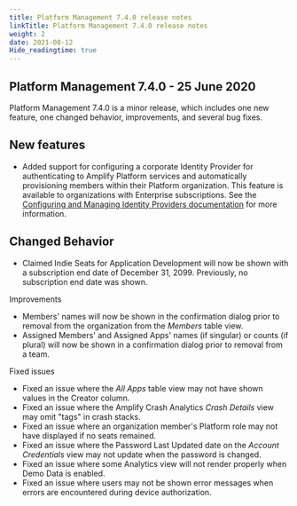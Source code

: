 ```yaml
---
title: Platform Management 7.4.0 release notes
linkTitle: Platform Management 7.4.0 release notes
weight: 2
date: 2021-08-12
Hide_readingtime: true
---
```


## Platform Management 7.4.0 - 25 June 2020

Platform Management 7.4.0 is a minor release, which includes one new feature, one changed behavior, improvements, and several bug fixes.

## New features

* Added support for configuring a corporate Identity Provider for authenticating to Amplify Platform services and automatically provisioning members within their Platform organization. This feature is available to organizations with Enterprise subscriptions. See the [Configuring and Managing Identity Providers documentation](/docs/management_guide/configuring_and_managing_identity_providers) for more information.

## Changed Behavior

* Claimed Indie Seats for Application Development will now be shown with a subscription end date of December 31, 2099. Previously, no subscription end date was shown.

Improvements

* Members' names will now be shown in the confirmation dialog prior to removal from the organization from the _Members_ table view.
* Assigned Members' and Assigned Apps' names (if singular) or counts (if plural) will now be shown in a confirmation dialog prior to removal from a team.

Fixed issues

* Fixed an issue where the _All Apps_ table view may not have shown values in the Creator column.
* Fixed an issue where the Amplify Crash Analytics _Crash Details_ view may omit "tags" in crash stacks.
* Fixed an issue where an organization member's Platform role may not have displayed if no seats remained.
* Fixed an issue where the Password Last Updated date on the _Account Credentials_ view may not update when the password is changed.
* Fixed an issue where some Analytics view will not render properly when Demo Data is enabled.
* Fixed an issue where users may not be shown error messages when errors are encountered during device authorization.
